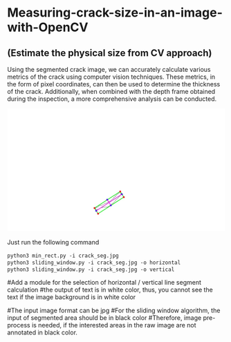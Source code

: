 # Measuring-crack-size-in-an-image-with-OpenCV
## (Estimate the physical size from CV approach)

Using the segmented crack image, we can accurately calculate various metrics of the crack using computer vision techniques.
These metrics, in the form of pixel coordinates, can then be used to determine the thickness of the crack.
Additionally, when combined with the depth frame obtained during the inspection, a more comprehensive analysis can be conducted.
 
![image](demo.jpg)

Just run the following command

```
python3 min_rect.py -i crack_seg.jpg
python3 sliding_window.py -i crack_seg.jpg -o horizontal
python3 sliding_window.py -i crack_seg.jpg -o vertical

```

#Add a module for the selection of horizontal / vertical line segment calculation
#the output of text is in white color, thus, you cannot see the text if the image background is in white color

#The input image format can be jpg
#For the sliding window algorithm, the input of segmented area should be in black color
#Therefore, image pre-process is needed, if the interested areas in the raw image are not annotated in black color.


